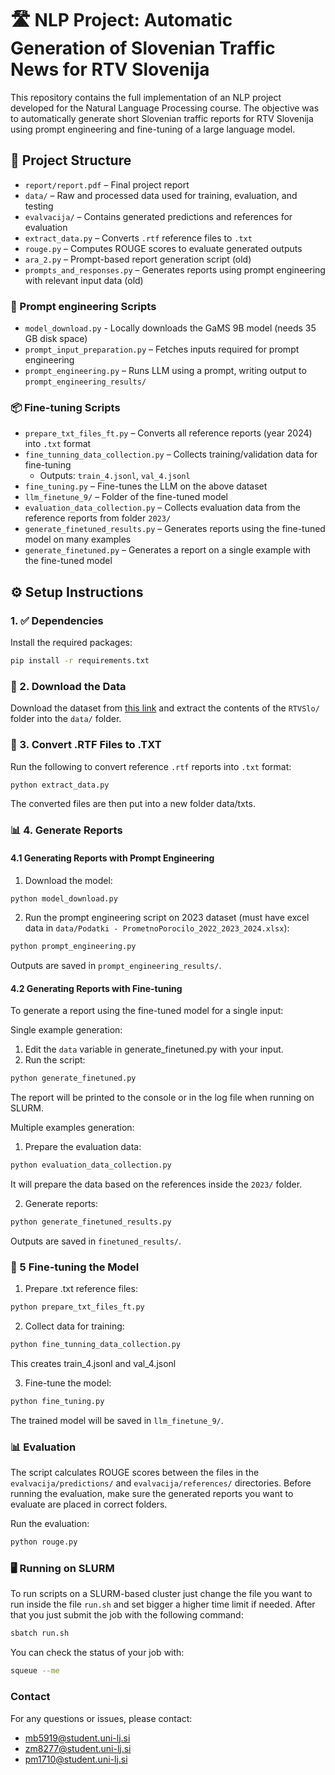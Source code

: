 # 🛣️ NLP Project: Automatic Generation of Slovenian Traffic News for RTV Slovenija

This repository contains the full implementation of an NLP project developed for the Natural Language Processing course. The objective was to automatically generate short Slovenian traffic reports for RTV Slovenija using prompt engineering and fine-tuning of a large language model.

## 📁 Project Structure

- `report/report.pdf` – Final project report  
- `data/` – Raw and processed data used for training, evaluation, and testing  
- `evalvacija/` – Contains generated predictions and references for evaluation
- `extract_data.py` – Converts `.rtf` reference files to `.txt` 
- `rouge.py` – Computes ROUGE scores to evaluate generated outputs  
- `ara_2.py` – Prompt-based report generation script  (old)
- `prompts_and_responses.py` – Generates reports using prompt engineering with relevant input data  (old)

### 📝 Prompt engineering Scripts
- `model_download.py` - Locally downloads the GaMS 9B model (needs 35 GB disk space)
- `prompt_input_preparation.py` – Fetches inputs required for prompt engineering
- `prompt_engineering.py` – Runs LLM using a prompt, writing output to `prompt_engineering_results/`

### 📦 Fine-tuning Scripts

- `prepare_txt_files_ft.py` – Converts all reference reports (year 2024) into `.txt` format  
- `fine_tunning_data_collection.py` – Collects training/validation data for fine-tuning  
  - Outputs: `train_4.jsonl`, `val_4.jsonl`  
- `fine_tuning.py` – Fine-tunes the LLM on the above dataset  
- `llm_finetune_9/` – Folder of the fine-tuned model  
- `evaluation_data_collection.py` – Collects evaluation data from the reference reports from folder `2023/`
- `generate_finetuned_results.py` – Generates reports using the fine-tuned model on many examples  
- `generate_finetuned.py` – Generates a report on a single example with the fine-tuned model  

## ⚙️ Setup Instructions

### 1. ✅ Dependencies
Install the required packages:
```bash
pip install -r requirements.txt
```

### 🔽 2. Download the Data

Download the dataset from [this link](https://unilj-my.sharepoint.com/personal/slavkozitnik_fri1_uni-lj_si/_layouts/15/onedrive.aspx?id=%2Fpersonal%2Fslavkozitnik%5Ffri1%5Funi%2Dlj%5Fsi%2FDocuments%2FPredmeti%2FONJ%2FONJ%5F2025%5FSpring%2FProjects%2FRTVSlo%2Ezip&parent=%2Fpersonal%2Fslavkozitnik%5Ffri1%5Funi%2Dlj%5Fsi%2FDocuments%2FPredmeti%2FONJ%2FONJ%5F2025%5FSpring%2FProjects&ga=1) and extract the contents of the `RTVSlo/` folder into the `data/` folder.

### 📑 3. Convert .RTF Files to .TXT
Run the following to convert reference `.rtf` reports into `.txt` format:

```bash
python extract_data.py
```
 The converted files are then put into a new folder data/txts.

### 📊 4. Generate Reports
#### 4.1 Generating Reports with Prompt Engineering 
1. Download the model:
```bash
python model_download.py
```

2. Run the prompt engineering script on 2023 dataset (must have excel data in `data/Podatki - PrometnoPorocilo_2022_2023_2024.xlsx`):
```bash
python prompt_engineering.py
```

Outputs are saved in `prompt_engineering_results/`.


#### 4.2 Generating Reports with Fine-tuning
To generate a report using the fine-tuned model for a single input:

Single example generation:
1. Edit the `data` variable in generate_finetuned.py with your input.
2. Run the script:
```bash
python generate_finetuned.py
```

The report will be printed to the console or in the log file when running on SLURM.

Multiple examples generation:
1. Prepare the evaluation data:
```bash
python evaluation_data_collection.py
```
It will prepare the data based on the references inside the `2023/` folder.

2. Generate reports:
```bash
python generate_finetuned_results.py
```
Outputs are saved in `finetuned_results/`.

### 🔧 5 Fine-tuning the Model
1. Prepare .txt reference files:
```bash
python prepare_txt_files_ft.py
```
2. Collect data for training:
```bash
python fine_tunning_data_collection.py
```
This creates train_4.jsonl and val_4.jsonl

3. Fine-tune the model:
```bash
python fine_tuning.py
```

The trained model will be saved in `llm_finetune_9/`.


### 📊 Evaluation
The script calculates ROUGE scores between the files in the `evalvacija/predictions/` and `evalvacija/references/` directories. Before running the evaluation, make sure the generated reports you want to evaluate are placed in correct folders.

Run the evaluation:
```bash
python rouge.py
```

### 🖥️ Running on SLURM
To run scripts on a SLURM-based cluster just change the file you want to run inside the file `run.sh` and set bigger a higher time limit if needed.
After that you just submit the job with the following command:
```bash
sbatch run.sh
```

You can check the status of your job with:
```bash
squeue --me
```


### Contact
For any questions or issues, please contact:
- mb5919@student.uni-lj.si
- zm8277@student.uni-lj.si
- pm1710@student.uni-lj.si


